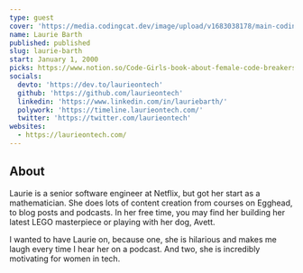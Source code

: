 ```yaml
---
type: guest
cover: 'https://media.codingcat.dev/image/upload/v1683038178/main-codingcatdev-photo/podcast-guest/laurieontech'
name: Laurie Barth
published: published
slug: laurie-barth
start: January 1, 2000
picks: https://www.notion.so/Code-Girls-book-about-female-code-breakers-during-WW-II-79b44bcdc2ec4bb08502300b5f66dd1a, https://www.notion.so/Drop-mechanical-keyboard-shop-10c08679d86742c4be18586468b58846
socials:
  devto: 'https://dev.to/laurieontech'
  github: 'https://github.com/laurieontech'
  linkedin: 'https://www.linkedin.com/in/lauriebarth/'
  polywork: 'https://timeline.laurieontech.com/'
  twitter: 'https://twitter.com/laurieontech'
websites:
  - https://laurieontech.com/
---
```


## About

Laurie is a senior software engineer at Netflix, but got her start as a mathematician. She does lots of content creation from courses on Egghead, to blog posts and podcasts. In her free time, you may find her building her latest LEGO masterpiece or playing with her dog, Avett.

I wanted to have Laurie on, because one, she is hilarious and makes me laugh every time I hear her on a podcast. And two, she is incredibly motivating for women in tech.
